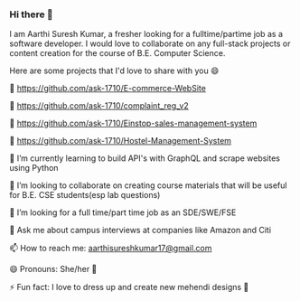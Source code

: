 ### Hi there 👋


<!-- **ask-1710/ask-1710** is a ✨ _special_ ✨ repository because its `README.md` (this file) appears on your GitHub profile. -->

<!-- Here are some ideas to get you started: -->

I am Aarthi Suresh Kumar, a fresher looking for a fulltime/partime job as a software developer. I would love to collaborate on any full-stack projects or content creation for the course of B.E. Computer Science. 

Here are some projects that I'd love to share with you 😄

🔗 https://github.com/ask-1710/E-commerce-WebSite

🔗 https://github.com/ask-1710/complaint_reg_v2

🔗 https://github.com/ask-1710/Einstop-sales-management-system

🔗 https://github.com/ask-1710/Hostel-Management-System


<!-- - 🔭 I’m currently working a project with GraphQL API and React as frontend -->
🌱 I’m currently learning to build API's with GraphQL and scrape websites using Python

<!-- 🕴️ I'm currently working on the website for aggregating all available women-only oppurtunities through web scraping -->

👯 I’m looking to collaborate on creating course materials that will be useful for B.E. CSE students(esp lab questions)

🔭 I’m looking for a full time/part time job as an SDE/SWE/FSE

💬 Ask me about campus interviews at companies like Amazon and Citi

📫 How to reach me: aarthisureshkumar17@gmail.com

😄 Pronouns: She/her 👧

⚡ Fun fact: I love to dress up and create new mehendi designs 💅

